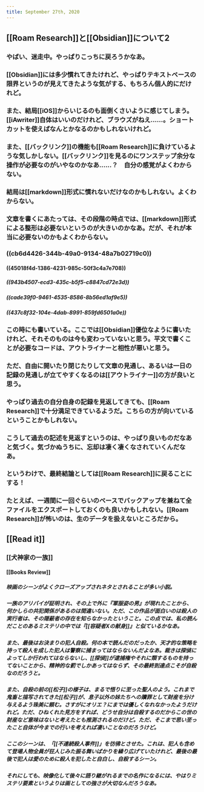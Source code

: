```yaml
---
title: September 27th, 2020
---
```


## [[Roam Research]]と[[Obsidian]]について2
### やばい、迷走中。やっぱりこっちに戻ろうかなあ。

### [[Obsidian]]には多少慣れてきたけれど、やっぱりテキストベースの限界というのが見えてきたような気がする、もちろん個人的にだけれど。

### また、結局[[iOS]]からいじるのも面倒くさいように感じてしまう。[[iAwriter]]自体はいいのだけれど、ブラウズがねえ……。ショートカットを使えばなんとかなるのかもしれないけれど。

### また、[[バックリンク]]の機能も[[Roam Research]]に負けているような気しかしない。[[バックリンク]]を見るのにワンステップ余分な操作が必要なのがいやなのかなあ……？　自分の感覚がよくわからない。

### 結局は[[markdown]]形式に慣れないだけなのかもしれない。よくわからない。

### 文章を書くにあたっては、その段階の時点では、[[markdown]]形式による整形は必要ないというのが大きいのかなあ。だが、それが本当に必要ないのかもよくわからない。

### ((cb6d4426-344b-49a0-9134-48a7b02719c0))
#### ((45018f4d-1386-4231-985c-50f3c4a7e708))
##### ((943b4507-ecd3-435c-b5f5-c8847cd72e3d))

##### ((cade39f0-9461-4535-8586-8b56ed1af9e5))

##### ((437c8f32-104e-4dab-8991-859fd6501a0e))

### この時にも書いている。ここでは[[Obsidian]]優位なように書いたけれど、それそのものは今も変わっていないと思う。平文で書くことが必要なコードは、アウトライナーと相性が悪いと思う。

### ただ、自由に開いたり閉じたりして文章の見通し、あるいは一日の記録の見通しが立てやすくなるのは[[アウトライナー]]の方が良いと思う。

### やっぱり過去の自分自身の記録を見返してきても、[[Roam Research]]で十分満足できているようだ。こちらの方が向いているということかもしれない。

### こうして過去の記述を見返すというのは、やっぱり良いものだなあと気づく。気づかぬうちに、忘却は凄く凄くなされていくんだなあ。

### というわけで、最終結論としては[[Roam Research]]に戻ることにする！

### たとえば、一週間に一回ぐらいのペースでバックアップを兼ねて全ファイルをエクスポートしておくのも良いかもしれない。[[Roam Research]]が怖いのは、生のデータを扱えないところだから。

## [[Read it]]
### [[犬神家の一族]]
#### [[Books Review]]
##### 映画のシーンがよくクローズアップされネタとされることが多い小説。

##### 一族のアリバイが証明され、その上で外に『軍服姿の男』が現れたことから、何かしらの共犯関係があるのは間違いない。ただ、この作品が面白いのは殺人の実行者は、その隠蔽者の存在を知らなかったということ。この点では、私の読んだことのあるミステリの中では『[[容疑者Xの献身]]』と似ているかなあ。

##### また、最後はお決まりの犯人自殺。何の本で読んだのだったか、天才的な策略を持って殺人を成した犯人は警察に捕まってはならないんだよなあ。裁きは探偵によってしか行われてはならないし、[[探偵]]が逮捕権やそれに類するものを持ってないことから、精神的な罰でしかあってはならず、その最終到達点こそが自殺なのだろうと。

##### また、自殺の前の[[松子]]の様子は、まるで悟りに至った聖人のよう。これまで鬼畜と描写されてきた[[松子]]が、息子以外の妹たちへの贖罪として財産を分け与えるよう珠美に頼む。さすがにオリエ？にまでは優しくなれなかったようだけれど。ただ、ひねくれた見方をすれば、どうせ自分は自殺するのだからこの世の財産など意味はないと考えたとも推測されるのだけど。ただ、そこまで思い至ったこと自体が今までの行いを考えれば凄いことなのだろうけど。

##### ここのシーンは、「[[不連続殺人事件]]」を彷彿とさせた。これは、犯人も含めて登場人物全員が狂人じみた振る舞いばかりを繰り広げていたけれど、最後の最後で犯人は愛のために殺人を犯したと自白し、自殺するシーン。

##### それにしても、映像化して後々に語り継がれるまでの名作になるには、やはりミステリ要素というよりは画としての強さが大切なんだろうなあ。
